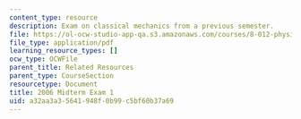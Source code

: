 ```yaml
---
content_type: resource
description: Exam on classical mechanics from a previous semester.
file: https://ol-ocw-studio-app-qa.s3.amazonaws.com/courses/8-012-physics-i-classical-mechanics-fall-2008/a32aa3a35641948f0b99c5bf60b37a69_2006_quiz1.pdf
file_type: application/pdf
learning_resource_types: []
ocw_type: OCWFile
parent_title: Related Resources
parent_type: CourseSection
resourcetype: Document
title: 2006 Midterm Exam 1
uid: a32aa3a3-5641-948f-0b99-c5bf60b37a69
---
```

